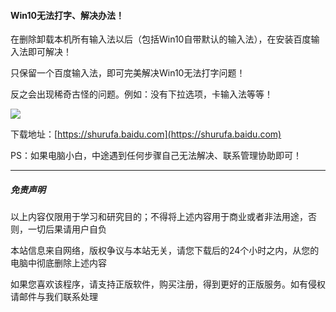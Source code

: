 #### Win10无法打字、解决办法！

在删除卸载本机所有输入法以后（包括Win10自带默认的输入法），在安装百度输入法即可解决！

只保留一个百度输入法，即可完美解决Win10无法打字问题！

反之会出现稀奇古怪的问题。例如：没有下拉选项，卡输入法等等！



![](https://ae01.alicdn.com/kf/H0e3a06b5250245d4a7ca06e9505523adk.png)



下载地址：[https://shurufa.baidu.com](https://shurufa.baidu.com)

PS：如果电脑小白，中途遇到任何步骤自己无法解决、联系管理协助即可！

------

##### 免责声明

以上内容仅限用于学习和研究目的；不得将上述内容用于商业或者非法用途，否则，一切后果请用户自负

本站信息来自网络，版权争议与本站无关，请您下载后的24个小时之内，从您的电脑中彻底删除上述内容

如果您喜欢该程序，请支持正版软件，购买注册，得到更好的正版服务。如有侵权请邮件与我们联系处理
